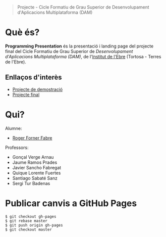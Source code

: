 > Projecte - Cicle Formatiu de Grau Superior de Desenvolupament d'Aplicacions Multiplataforma (DAM)

# Què és?

**Programming Presentation** és la presentació i landing page del projecte final del Cicle Formatiu de Grau Superior de _Desenvolupament d'Aplicacions Multiplataforma (DAM)_, de l'[Institut de l'Ebre](https://www.iesebre.com/) (Tortosa - Terres de l'Ebre).

## Enllaços d'interès

- [Projecte de demostració](https://github.com/rogerforner/CFGS-DAM-Projecte-Programming)
- [Projecte final](https://github.com/rogerforner/CFGS-DAM-Projecte-Programming-Package)

# Qui?

Alumne:
- [Roger Forner Fabre](https://rogerforner.com)

Professors:
- Gonçal Verge Arnau
- Jaume Ramos Prades
- Javier Sancho Fabregat
- Quique Lorente Fuertes
- Santiago Sabaté Sanz
- Sergi Tur Badenas

# Publicar canvis a GitHub Pages

```
$ git checkout gh-pages
$ git rebase master
$ git push origin gh-pages
$ git checkout master
```
